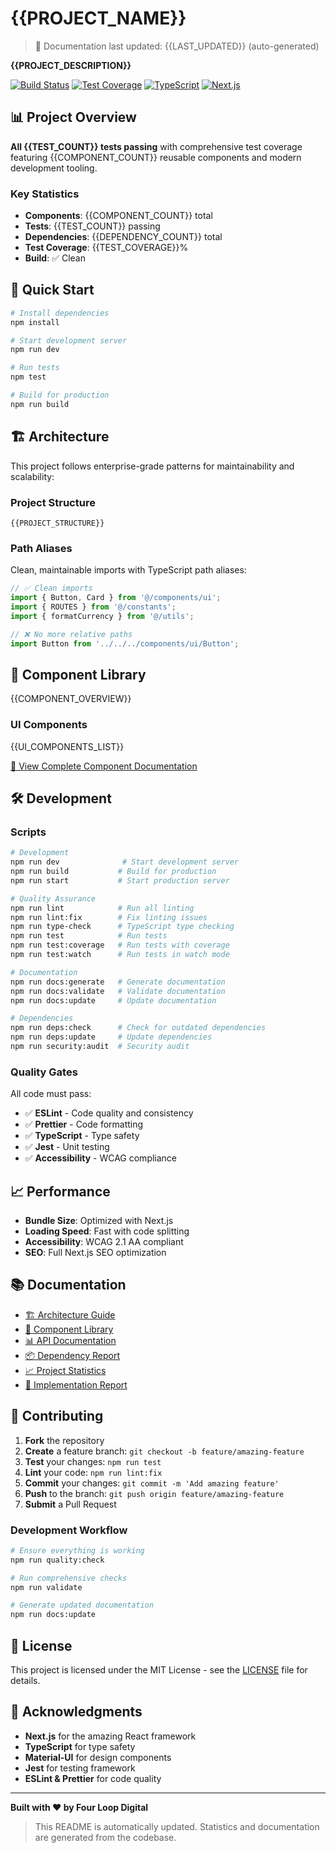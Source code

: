 # {{PROJECT_NAME}}

> 📅 Documentation last updated: {{LAST_UPDATED}} (auto-generated)

**{{PROJECT_DESCRIPTION}}**

[![Build Status](https://img.shields.io/badge/build-passing-brightgreen.svg)](https://github.com/fourloop/digital)
[![Test Coverage](https://img.shields.io/badge/coverage-{{TEST_COVERAGE}}%25-green.svg)](https://github.com/fourloop/digital)
[![TypeScript](https://img.shields.io/badge/TypeScript-5.x-blue.svg)](https://www.typescriptlang.org/)
[![Next.js](https://img.shields.io/badge/Next.js-15.x-black.svg)](https://nextjs.org/)

## 📊 Project Overview

**All {{TEST_COUNT}} tests passing** with comprehensive test coverage featuring {{COMPONENT_COUNT}}
reusable components and modern development tooling.

### Key Statistics

- **Components**: {{COMPONENT_COUNT}} total
- **Tests**: {{TEST_COUNT}} passing
- **Dependencies**: {{DEPENDENCY_COUNT}} total
- **Test Coverage**: {{TEST_COVERAGE}}%
- **Build**: ✅ Clean

## 🚀 Quick Start

```bash
# Install dependencies
npm install

# Start development server
npm run dev

# Run tests
npm test

# Build for production
npm run build
```

## 🏗️ Architecture

This project follows enterprise-grade patterns for maintainability and scalability:

### Project Structure

```
{{PROJECT_STRUCTURE}}
```

### Path Aliases

Clean, maintainable imports with TypeScript path aliases:

```typescript
// ✅ Clean imports
import { Button, Card } from '@/components/ui';
import { ROUTES } from '@/constants';
import { formatCurrency } from '@/utils';

// ❌ No more relative paths
import Button from '../../../components/ui/Button';
```

## 🧩 Component Library

{{COMPONENT_OVERVIEW}}

### UI Components

{{UI_COMPONENTS_LIST}}

[📖 View Complete Component Documentation](docs/API_DOCUMENTATION.md)

## 🛠️ Development

### Scripts

```bash
# Development
npm run dev              # Start development server
npm run build           # Build for production
npm run start           # Start production server

# Quality Assurance
npm run lint            # Run all linting
npm run lint:fix        # Fix linting issues
npm run type-check      # TypeScript type checking
npm run test            # Run tests
npm run test:coverage   # Run tests with coverage
npm run test:watch      # Run tests in watch mode

# Documentation
npm run docs:generate   # Generate documentation
npm run docs:validate   # Validate documentation
npm run docs:update     # Update documentation

# Dependencies
npm run deps:check      # Check for outdated dependencies
npm run deps:update     # Update dependencies
npm run security:audit  # Security audit
```

### Quality Gates

All code must pass:

- ✅ **ESLint** - Code quality and consistency
- ✅ **Prettier** - Code formatting
- ✅ **TypeScript** - Type safety
- ✅ **Jest** - Unit testing
- ✅ **Accessibility** - WCAG compliance

## 📈 Performance

- **Bundle Size**: Optimized with Next.js
- **Loading Speed**: Fast with code splitting
- **Accessibility**: WCAG 2.1 AA compliant
- **SEO**: Full Next.js SEO optimization

## 📚 Documentation

- [🏗️ Architecture Guide](docs/architecture/)
- [🧩 Component Library](docs/architecture/UI_COMPONENT_LIBRARY.md)
- [📊 API Documentation](docs/API_DOCUMENTATION.md)
- [📦 Dependency Report](docs/DEPENDENCY_REPORT.md)
- [📈 Project Statistics](docs/PROJECT_STATISTICS.md)
- [📝 Implementation Report](docs/reports/NEXT_STEPS_IMPLEMENTATION_COMPLETE.md)

## 🤝 Contributing

1. **Fork** the repository
2. **Create** a feature branch: `git checkout -b feature/amazing-feature`
3. **Test** your changes: `npm run test`
4. **Lint** your code: `npm run lint:fix`
5. **Commit** your changes: `git commit -m 'Add amazing feature'`
6. **Push** to the branch: `git push origin feature/amazing-feature`
7. **Submit** a Pull Request

### Development Workflow

```bash
# Ensure everything is working
npm run quality:check

# Run comprehensive checks
npm run validate

# Generate updated documentation
npm run docs:update
```

## 📜 License

This project is licensed under the MIT License - see the [LICENSE](LICENSE) file for details.

## 🙏 Acknowledgments

- **Next.js** for the amazing React framework
- **TypeScript** for type safety
- **Material-UI** for design components
- **Jest** for testing framework
- **ESLint & Prettier** for code quality

---

**Built with ❤️ by Four Loop Digital**

> This README is automatically updated. Statistics and documentation are generated from the
> codebase.
